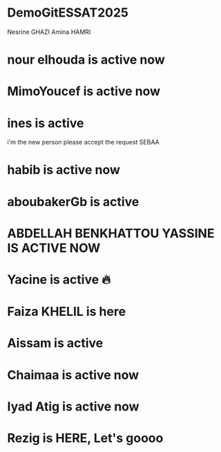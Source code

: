 # DemoGitESSAT2025
Nesrine GHAZI 
Amina HAMRI
# nour elhouda is active now
# MimoYoucef is active now
# ines is active
i'm the new person please accept the request SEBAA
# habib is active now
# aboubakerGb is active
# ABDELLAH BENKHATTOU YASSINE IS ACTIVE NOW 
# Yacine is active 🔥
# Faiza KHELIL is here
# Aissam is active 
# Chaimaa is active now 
# Iyad Atig is active now
# Rezig is HERE, Let's goooo
